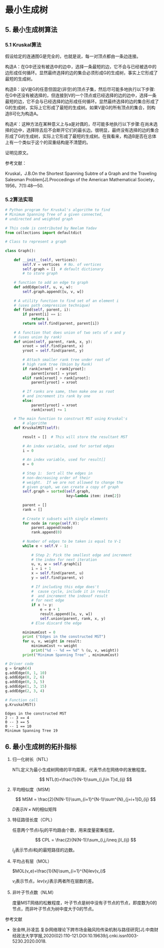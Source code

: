 # 最小生成树

## 5. 最小生成树算法

### 5.1 Kruskal算法

假设给定的连通图G是完全的，也就是说，每一对顶点都由一条边连接。

构造A：在G中还没有被选中的边中，选择一条最短的边，它不会与已经被选中的边形成任何循环。显然最终选择的边的集合必须形成G的生成树，事实上它形成了最短的生成树。

构造B：设V是G的任意但固定(非空)的顶点子集，然后尽可能多地执行以下步骤:在G中还没有被选择的，但连接到V的一个顶点或已经选择的边的边中，选择一条最短的边，它不会与已经选择的边形成任何循环。显然最终选择的边的集合形成了G的生成树，实际上它形成了最短的生成树。如果V是G的所有顶点的集合，则构造B可化为构造A。

构造A’：这种方法在某种意义上与a是对偶的，尽可能多地执行以下步骤:在尚未选择的边中，选择除去后不会断开它们的最长边。很明显，最终没有选择的边的集合形成了G的生成树，实际上它形成了最短的生成树。在我看来，构造B是否在总体上有一个类似于这个的双重结构是不清楚的。

证明见原文。

参考文献：

Kruskal，J.B.On the Shortest Spanning Subtre of a Graph and the Traveling Salesman Problem[J].Proccedings of the American Mathematical Society，1956，7(1):48—50.

### 5.2算法实现



```python
# Python program for Kruskal's algorithm to find
# Minimum Spanning Tree of a given connected,
# undirected and weighted graph
  
# This code is contributed by Neelam Yadav
from collections import defaultdict
 
# Class to represent a graph
 
class Graph():
 
    def __init__(self, vertices):
        self.V = vertices  # No. of vertices
        self.graph = []  # default dictionary
        # to store graph
 
    # function to add an edge to graph
    def addEdge(self, u, v, w):
        self.graph.append([u, v, w])
 
    # A utility function to find set of an element i
    # (uses path compression technique)
    def find(self, parent, i):
        if parent[i] == i:
            return i
        return self.find(parent, parent[i])
 
    # A function that does union of two sets of x and y
    # (uses union by rank)
    def union(self, parent, rank, x, y):
        xroot = self.find(parent, x)
        yroot = self.find(parent, y)
 
        # Attach smaller rank tree under root of
        # high rank tree (Union by Rank)
        if rank[xroot] < rank[yroot]:
            parent[xroot] = yroot
        elif rank[xroot] > rank[yroot]:
            parent[yroot] = xroot
 
        # If ranks are same, then make one as root
        # and increment its rank by one
        else:
            parent[yroot] = xroot
            rank[xroot] += 1
 
    # The main function to construct MST using Kruskal's
        # algorithm
    def KruskalMST(self):
 
        result = []  # This will store the resultant MST
         
        # An index variable, used for sorted edges
        i = 0
         
        # An index variable, used for result[]
        e = 0
 
        # Step 1:  Sort all the edges in
        # non-decreasing order of their
        # weight.  If we are not allowed to change the
        # given graph, we can create a copy of graph
        self.graph = sorted(self.graph,
                            key=lambda item: item[2])
 
        parent = []
        rank = []
 
        # Create V subsets with single elements
        for node in range(self.V):
            parent.append(node)
            rank.append(0)
 
        # Number of edges to be taken is equal to V-1
        while e < self.V - 1:
 
            # Step 2: Pick the smallest edge and increment
            # the index for next iteration
            u, v, w = self.graph[i]
            i = i + 1
            x = self.find(parent, u)
            y = self.find(parent, v)
 
            # If including this edge does't
            #  cause cycle, include it in result
            #  and increment the indexof result
            # for next edge
            if x != y:
                e = e + 1
                result.append([u, v, w])
                self.union(parent, rank, x, y)
            # Else discard the edge
 
        minimumCost = 0
        print ("Edges in the constructed MST")
        for u, v, weight in result:
            minimumCost += weight
            print("%d -- %d == %d" % (u, v, weight))
        print("Minimum Spanning Tree" , minimumCost)

```


```python
# Driver code
g = Graph(4)
g.addEdge(0, 1, 10)
g.addEdge(0, 2, 6)
g.addEdge(0, 3, 5)
g.addEdge(1, 3, 15)
g.addEdge(2, 3, 4)
 
# Function call
g.KruskalMST()
```

    Edges in the constructed MST
    2 -- 3 == 4
    0 -- 3 == 5
    0 -- 1 == 10
    Minimum Spanning Tree 19



## 6. 最小生成树的拓扑指标

1. 归一化树长（NTL）

   NTL定义为最小生成树网络的平均距离，代表节点在网络中的发散程度。
   
   $$
   NTL(t)=\frac{1}{N-1}\sum_{i,j\in T}d_{ij}
   $$

2. 平均相似度（MSM）

   $$
   MSM = \frac{2}{N(N-1)}\sum_{i=1}^{N-1}\sum^{N}_{j=i+1}D_{ij}
   $$
   
   $D$表示$N\times N$的相似矩阵

3. 特征路径长度（CPL）

   任意两个节点i与j的平均路由个数，用来度量密集程度。
   
   $$
   CPL = \frac{2}{N(N-1)}\sum_{i,j,i\neq j}l_{ij}
   $$
   
   $l_{ij}$表示节点i和j的最短路径的边数。

4. 平均占有层（MOL）

   $MOL(v_e)=\frac{1}{N}\sum_{i=1}^{N}lev(v_i)$

   $v_i$表示节点，$lev(v_i)$表示两者所在层数的差。

5. 非叶子节点数（NLM）

   度量MST网络的松散程度，叶子节点是树中没有子节点的节点，即度数为0的节点，而非叶子节点为树中度大于0的节点。

参考文献

- 张金林,孙凌芸.复杂网络理论下跨市场金融风险传染机制与路径研究[J].中南财经政法大学学报,2020(02):110-121.DOI:10.19639/j.cnki.issn1003-5230.2020.0018.




